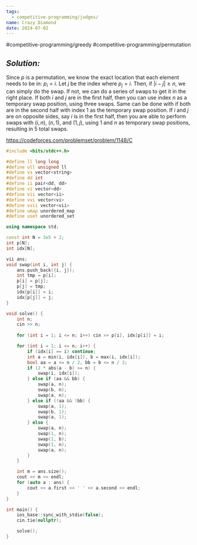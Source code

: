 ```yaml
---
tags:
  - competitive-programming/judges/
name: Crazy Diamond
date: 2024-07-02
---
```

#competitive-programming/greedy #competitive-programming/permutation 
## _Solution:_
Since $p$ is a permutation, we know the exact location that each element needs to be in: $p_i=i$. Let $j$ be the index where $p_j=i$. Then, if $|i-j|\ge n$, we can simply do the swap. If not, we can do a series of swaps to get it in the right place. If both $i$ and $j$ are in the first half, then you can use index $n$ as a temporary swap position, using three swaps. Same can be done with if both are in the second half with index $1$ as the temporary swap position. If $i$ and $j$ are on opposite sides, say $i$ is in the first half, then you are able to perform swaps with $(i,n)$, $(n,1)$, and $(1,j)$, using $1$ and $n$ as temporary swap positions, resulting in 5 total swaps.

https://codeforces.com/problemset/problem/1148/C
```cpp
#include <bits/stdc++.h>

#define ll long long
#define ull unsigned ll
#define vs vector<string>
#define dd int
#define ii pair<dd, dd>
#define vi vector<dd>
#define vii vector<ii>
#define vvi vector<vi>
#define vvii vector<vii>
#define umap unordered_map
#define uset unordered_set

using namespace std;

const int N = 3e5 + 2;
int p[N];
int idx[N];

vii ans;
void swap(int i, int j) {
    ans.push_back({i, j});
    int tmp = p[i];
    p[i] = p[j];
    p[j] = tmp;
    idx[p[i]] = i;
    idx[p[j]] = j;
}

void solve() {
    int n;
    cin >> n;
    
    for (int i = 1; i <= n; i++) cin >> p[i], idx[p[i]] = i;

    for (int i = 1; i <= n; i++) {
        if (idx[i] == i) continue;
        int a = min(i, idx[i]), b = max(i, idx[i]);
        bool aa = a <= n / 2, bb = b <= n / 2;
        if (2 * abs(a - b) >= n) {
            swap(i, idx[i]);
        } else if (aa && bb) {
            swap(a, n);
            swap(b, n);
            swap(a, n);
        } else if (!aa && !bb) {
            swap(a, 1);
            swap(b, 1);
            swap(a, 1);
        } else {
            swap(a, n);
            swap(1, n);
            swap(1, b);
            swap(1, n);
            swap(a, n);
        }
    }

    int m = ans.size();
    cout << m << endl;
    for (auto a : ans) {
        cout << a.first << ' ' << a.second << endl;
    }
}

int main() {
    ios_base::sync_with_stdio(false);
    cin.tie(nullptr);

    solve();
}
```